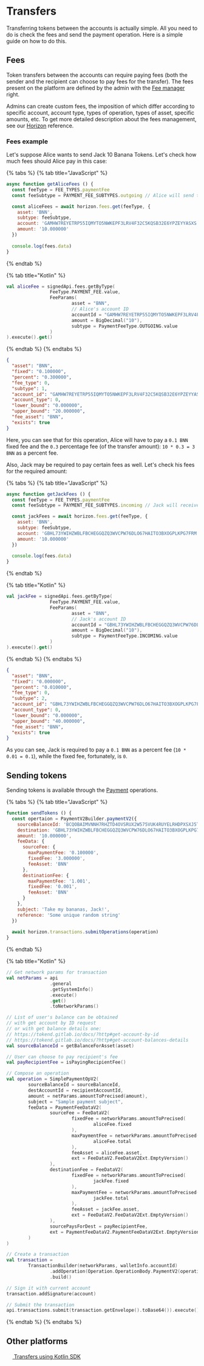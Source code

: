 # Transfers

Transferring tokens between the accounts is actually simple. All you need to do is check the fees and send 
the payment operation. Here is a simple guide on how to do this.

## Fees

Token transfers between the accounts can require paying fees (both the sender and the recipient can choose to pay fees for the transfer). The fees present on the platform are defined by the admin with the [Fee manager][1] right.

Admins can create custom fees, the imposition of which differ according to specific account, account type, types of operation, types of asset, specific amounts, etc. To get more detailed description about the fees management, see our [Horizon][3] reference.

### Fees example

Let's suppose Alice wants to send Jack 10 Banana Tokens. Let's check how much fees should Alice pay in this case:

{% tabs %} {% tab title="JavaScript" %}
```javascript
async function getAliceFees () {
  const feeType = FEE_TYPES.paymentFee
  const feeSubtype = PAYMENT_FEE_SUBTYPES.outgoing // Alice will send this payment

  const aliceFees = await horizon.fees.get(feeType, {
    asset: 'BNN',
    subtype: feeSubtype,
    account: 'GAMHW7REYETRP55IQMYTO5NWKEPF3LRV4F32C5KQSB32E6YPZEYYASXS', // Alice's account ID
    amount: '10.000000'
  })
  
  console.log(fees.data)
}
```
{% endtab %}

{% tab title="Kotlin" %}
```kotlin
val aliceFee = signedApi.fees.getByType(
                FeeType.PAYMENT_FEE.value,
                FeeParams(
                        asset = "BNN",
                        // Alice's account ID
                        accountId = "GAMHW7REYETRP55IQMYTO5NWKEPF3LRV4F32C5KQSB32E6YPZEYYASXS",
                        amount = BigDecimal("10"),
                        subtype = PaymentFeeType.OUTGOING.value
                )
).execute().get()
```
{% endtab %} {% endtabs %}

```json
{
  "asset": "BNN",
  "fixed": "0.100000",
  "percent": "0.300000",
  "fee_type": 0,
  "subtype": 1,
  "account_id": "GAMHW7REYETRP55IQMYTO5NWKEPF3LRV4F32C5KQSB32E6YPZEYYASXS",
  "account_type": 0,
  "lower_bound": "0.000000",
  "upper_bound": "20.000000",
  "fee_asset": "BNN",
  "exists": true
}
```

Here, you can see that for this operation, Alice will have to pay a `0.1 BNN` fixed fee and the `0.3` percentage fee (of the transfer amount): `10 * 0.3 = 3 BNN` as a percent fee.

Also, Jack may be required to pay certain fees as well. Let's check his fees for the required amount:

{% tabs %} {% tab title="JavaScript" %}
```javascript
async function getJackFees () {
  const feeType = FEE_TYPES.paymentFee
  const feeSubtype = PAYMENT_FEE_SUBTYPES.incoming // Jack will receive this payment

  const jackFees = await horizon.fees.get(feeType, {
    asset: 'BNN',
    subtype: feeSubtype,
    account: 'GBHL73YWIHZWBLFBCHEGGQZQ3WVCPW76DLO67HAITO3BXOGPLKPG7FRM', // Jack's account ID
    amount: '10.000000'
  })
  
  console.log(fees.data)
}
```
{% endtab %}

{% tab title="Kotlin" %}
```kotlin
val jackFee = signedApi.fees.getByType(
                FeeType.PAYMENT_FEE.value,
                FeeParams(
                        asset = "BNN",
                        // Jack's account ID
                        accountId = "GBHL73YWIHZWBLFBCHEGGQZQ3WVCPW76DLO67HAITO3BXOGPLKPG7FRM",
                        amount = BigDecimal("10"),
                        subtype = PaymentFeeType.INCOMING.value
                )
).execute().get()
```
{% endtab %} {% endtabs %}


```json
{
  "asset": "BNN",
  "fixed": "0.000000",
  "percent": "0.010000",
  "fee_type": 0,
  "subtype": 2,
  "account_id": "GBHL73YWIHZWBLFBCHEGGQZQ3WVCPW76DLO67HAITO3BXOGPLKPG7FRM",
  "account_type": 0,
  "lower_bound": "0.000000",
  "upper_bound": "40.000000",
  "fee_asset": "BNN",
  "exists": true
}
```

As you can see, Jack is required to pay a `0.1 BNN` as a percent fee (`10 * 0.01 = 0.1`), while the
fixed fee, fortunately, is `0`.

## Sending tokens

Sending tokens is available through the [Payment][4] operations. 

{% tabs %} {% tab title="JavaScript" %}
```javascript
function sendTokens () {
  const opertaion = PaymentV2Builder.paymentV2({
    sourceBalanceId: 'BCQOBAIMVNNH7RHZTD4OVSRUX2W575VUK4RUYELRHDPXSXJ5TMS2BHAV', // Alice's Bananas balance ID
    destination: 'GBHL73YWIHZWBLFBCHEGGQZQ3WVCPW76DLO67HAITO3BXOGPLKPG7FRM', // Jack account ID
    amount: '10.000000',
    feeData: {
      sourceFee: {
        maxPaymentFee: '0.100000',
        fixedFee: '3.000000',
        feeAsset: 'BNN'
      },
      destinationFee: {
        maxPaymentFee: '1.001',
        fixedFee: '0.001',
        feeAsset: 'BNN'
      }
    },
    subject: 'Take my bananas, Jack!',
    reference: 'Some unique random string'
  })
  
  await horizon.transactions.submitOperations(operation)
}
```
{% endtab %}

{% tab title="Kotlin" %}
```kotlin
// Get network params for transaction
val netParams = api
                .general
                .getSystemInfo()
                .execute()
                .get()
                .toNetworkParams()

// List of user's balance can be obtained 
// with get account by ID request
// or with get balance details one:
// https://tokend.gitlab.io/docs/?http#get-account-by-id
// https://tokend.gitlab.io/docs/?http#get-account-balances-details
val sourceBalanceId = getBalanceForAsset(asset)

// User can choose to pay recipient's fee
val payRecipientFee = isPayingRecipientFee()

// Compose an operation
val operation = SimplePaymentOpV2(
        sourceBalanceId = sourceBalanceId,
        destAccountId = recipientAccountId,
        amount = netParams.amountToPrecised(amount),
        subject = "Sample payment subject",
        feeData = PaymentFeeDataV2(
                sourceFee = FeeDataV2(
                        fixedFee = networkParams.amountToPrecised(
                                aliceFee.fixed
                        ),
                        maxPaymentFee = networkParams.amountToPrecised(
                                aliceFee.total
                        ),
                        feeAsset = aliceFee.asset,
                        ext = FeeDataV2.FeeDataV2Ext.EmptyVersion()
                ),
                destinationFee = FeeDataV2(
                        fixedFee = networkParams.amountToPrecised(
                                jackFee.fixed
                        ),
                        maxPaymentFee = networkParams.amountToPrecised(
                                jackFee.total
                        ),
                        feeAsset = jackFee.asset,
                        ext = FeeDataV2.FeeDataV2Ext.EmptyVersion()
                ),
                sourcePaysForDest = payRecipientFee,
                ext = PaymentFeeDataV2.PaymentFeeDataV2Ext.EmptyVersion()
        )
)

// Create a transaction
val transaction =
        TransactionBuilder(networkParams, walletInfo.accountId)
                .addOperation(Operation.OperationBody.PaymentV2(operation))
                .build()

// Sign it with current account
transaction.addSignature(account)

// Submit the transaction
api.transactions.submit(transaction.getEnvelope().toBase64()).execute()
```
{% endtab %} {% endtabs %}

## Other platforms

[<img src="https://kotlinlang.org/assets/images/favicon.ico" height="16"/> Transfers using Kotlin SDK][5]

[1]: /tech/key_entities/signer.md
[3]: https://tokend.gitlab.io/docs/#fees
[4]: /tech/operations/payment.md
[5]: https://github.com/tokend/kotlin-sdk/wiki/Transfers
